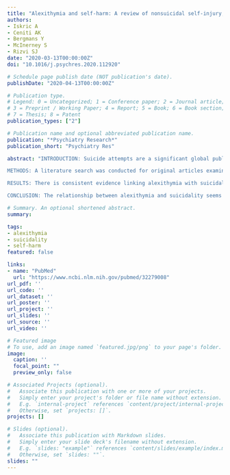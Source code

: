 ```yaml
---
title: "Alexithymia and self-harm: A review of nonsuicidal self-injury, suicidal ideation, and suicide attempts"
authors:
- Iskric A
- Ceniti AK
- Bergmans Y
- McInerney S
- Rizvi SJ
date: "2020-03-13T00:00:00Z"
doi: "10.1016/j.psychres.2020.112920"

# Schedule page publish date (NOT publication's date).
publishDate: "2020-04-13T00:00:00Z"

# Publication type.
# Legend: 0 = Uncategorized; 1 = Conference paper; 2 = Journal article;
# 3 = Preprint / Working Paper; 4 = Report; 5 = Book; 6 = Book section;
# 7 = Thesis; 8 = Patent
publication_types: ["2"]

# Publication name and optional abbreviated publication name.
publication: "*Psychiatry Research*"
publication_short: "Psychiatry Res"

abstract: "INTRODUCTION: Suicide attempts are a significant global public health concern. Research into non-traditional factors, such as the presence of alexithymia, may shed light on the prediction of suicidal behaviours, which can aid intervention and prevention strategies. To ascertain whether alexithymia is a unique risk factor for suicide attempts, this article reviews the evidence on alexithymia related to suicidal ideation, attempts, and non-suicidal self-injury (NSSI).

METHODS: A literature search was conducted for original articles examining the general and psychiatric populations.

RESULTS: There is consistent evidence linking alexithymia with suicidal ideation and NSSI, but inconsistent evidence linking it to suicide attempts.

CONCLUSION: The relationship between alexithymia and suicidality seems to differ based on whether the research focuses on suicidal ideation, suicide attempts, or NSSI. The relationship between alexithymia and suicidality can be understood within the context of multiple code theory and childhood trauma. Future research should explore the whether alexithymia can reliably distinguish between those with a single attempt and those with multiple suicide attempts as well as alexithymia levels pre- and post-intervention with suicide-related behavior as outcomes in treatment studies."

# Summary. An optional shortened abstract.
summary: 

tags:
- alexithymia
- suicidality
- self-harm
featured: false

links:
- name: "PubMed"
  url: "https://www.ncbi.nlm.nih.gov/pubmed/32279008"
url_pdf: ''
url_code: ''
url_dataset: ''
url_poster: ''
url_project: ''
url_slides: ''
url_source: ''
url_video: ''

# Featured image
# To use, add an image named `featured.jpg/png` to your page's folder. 
image:
  caption: ''
  focal_point: ""
  preview_only: false

# Associated Projects (optional).
#   Associate this publication with one or more of your projects.
#   Simply enter your project's folder or file name without extension.
#   E.g. `internal-project` references `content/project/internal-project/index.md`.
#   Otherwise, set `projects: []`.
projects: []

# Slides (optional).
#   Associate this publication with Markdown slides.
#   Simply enter your slide deck's filename without extension.
#   E.g. `slides: "example"` references `content/slides/example/index.md`.
#   Otherwise, set `slides: ""`.
slides: ""
---
```

